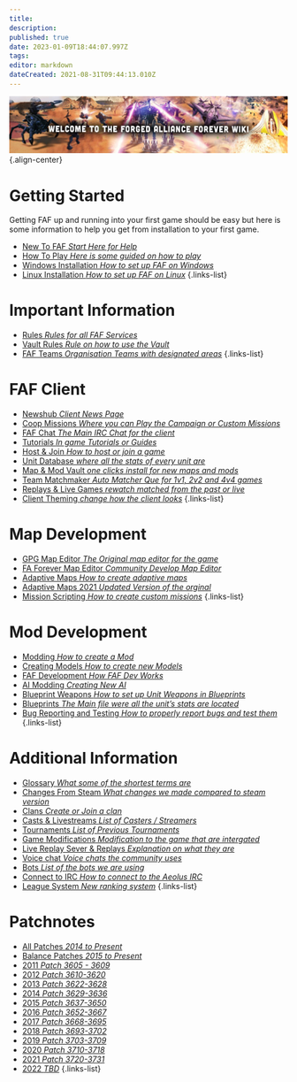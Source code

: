 ```yaml
---
title: 
description: 
published: true
date: 2023-01-09T18:44:07.997Z
tags: 
editor: markdown
dateCreated: 2021-08-31T09:44:13.010Z
---
```


![wiki-banner.jpg](/wiki-banner.jpg){.align-center}

# Getting Started
Getting FAF up and running into your first game should be easy but here is some information to help you get from installation to your first game.

- [New To FAF *Start Here for Help*](https://wiki.faforever.com/en/New-To-FAF)
- [How To Play *Here is some guided on how to play*](https://wiki.faforever.com/en/Learning-SupCom)
- [Windows Installation *How to set up FAF on Windows*](https://wiki.faforever.com/en/Learning-SupCom)
- [Linux Installation *How to set up FAF on Linux*](https://wiki.faforever.com/en/Learning-SupCom)
{.links-list}


# Important Information

- [Rules *Rules for all FAF Services*](https://wiki.faforever.com/en/FAF-Rules)
- [Vault Rules *Rule on how to use the Vault*](https://wiki.faforever.com/en/Vault-Rules)
- [FAF Teams *Organisation Teams with designated areas*](https://wiki.faforever.com/en/FAF-Teams)
{.links-list}

# FAF Client

- [Newshub *Client News Page*](https://wiki.faforever.com/en/NewsHub)
- [Coop Missions *Where you can Play the Campaign or Custom Missions*](https://wiki.faforever.com/en/Coop-Missions)
- [FAF Chat *The Main IRC Chat for the client*](https://wiki.faforever.com/en/FAF-chat)
- [Tutorials *In game Tutorials or Guides*](https://wiki.faforever.com/en/Tutorials)
- [Host & Join *How to host or join a game*](https://wiki.faforever.com/en/Host-and-join-games)
- [Unit Database *where all the stats of every unit are*](https://wiki.faforever.com/en/Unit-Database)
- [Map & Mod Vault *one clicks install for new maps and mods*](https://wiki.faforever.com/en/Map-&-Mod-Vault)
- [Team Matchmaker *Auto Matcher Que for 1v1, 2v2 and 4v4 games*](https://wiki.faforever.com/en/tmm)
- [Replays & Live Games *rewatch matched from the past or live*](https://wiki.faforever.com/en/Replays-&-Live-Games)
- [Client Theming *change how the client looks*](https://wiki.faforever.com/en/Theming)
{.links-list}


# Map Development

- [GPG Map Editor *The Original map editor for the game*](https://wiki.faforever.com/en/GPG-Map-Editor)
- [FA Forever Map Editor *Community Develop Map Editor*](https://wiki.faforever.com/en/FA-Forever-Map-Editor)
- [Adaptive Maps *How to create adaptive maps*](https://wiki.faforever.com/en/Adaptive-Maps)
- [Adaptive Maps 2021 *Updated Version of the orginal*](https://wiki.faforever.com/en/map-development/Adaptive-Mapping-2021)
- [Mission Scripting *How to create custom missions*](https://wiki.faforever.com/en/Mission-Scripting)
{.links-list}


# Mod Development

- [Modding *How to create a Mod*](https://wiki.faforever.com/en/Modding)
- [Creating Models *How to create new Models*](https://wiki.faforever.com/en/Creating-models)
- [FAF Development *How FAF Dev Works*](https://wiki.faforever.com/en/FAF-Development)
- [AI Modding *Creating New AI*](https://wiki.faforever.com/en/AI-Modding)
- [Blueprint Weapons *How to set up Unit Weapons in Blueprints*](https://wiki.faforever.com/en/Blueprints/Weapon)
- [Blueprints *The Main file were all the unit’s stats are located*](https://wiki.faforever.com/en/Blueprints)
- [Bug Reporting and Testing *How to properly report bugs and test them*](https://wiki.faforever.com/en/Bug-Reporting-and-Testing)
{.links-list}

# Additional Information

- [Glossary *What some of the shortest terms are*](https://wiki.faforever.com/en/Glossary)
- [Changes From Steam *What changes we made compared to steam version*](https://wiki.faforever.com/en/Changes-from-steam)
- [Clans *Create or Join a clan*](https://wiki.faforever.com/en/Clans)
- [Casts & Livestreams *List of Casters / Streamers*](https://wiki.faforever.com/en/Casts&Livestreams)
- [Tournaments *List of Previous Tournaments*](https://wiki.faforever.com/en/Tournaments)
- [Game Modifications *Modification to the game that are intergated*](https://wiki.faforever.com/en/Game-Modifications-(Mods))
- [Live Replay Sever & Replays *Explanation on what they are*](https://wiki.faforever.com/en/LiveReplay-server-and-replays)
- [Voice chat *Voice chats the community uses*](https://wiki.faforever.com/en/Voicechat-(Discord))
- [Bots *List of the bots we are using*](https://wiki.faforever.com/en/Bots)
- [Connect to IRC *How to connect to the Aeolus IRC*](https://wiki.faforever.com/en/Chat-IRC-server)
- [League System *New ranking system*](https://wiki.faforever.com/en/league-system)
{.links-list}

# Patchnotes

- [All Patches *2014 to Present*](https://github.com/FAForever/fa/releases)
- [Balance Patches *2015 to Present*](http://patchnotes.faforever.com/)
- [2011 *Patch 3605 - 3609*](https://wiki.faforever.com/en/patches/Game-&-Balance-Patchnotes-2011)
- [2012 *Patch 3610-3620*](https://wiki.faforever.com/en/patches/Game-&-Balance-Patchnotes-2012)
- [2013 *Patch 3622-3628*](https://wiki.faforever.com/en/patches/Game-&-Balance-Patchnotes-2013)
- [2014 *Patch 3629-3636*](https://wiki.faforever.com/en/patches/Game-&-Balance-Patchnotes-2014)
- [2015 *Patch 3637-3650*](https://wiki.faforever.com/en/patches/Game-&-Balance-Patchnotes-2015)
- [2016 *Patch 3652-3667*](https://wiki.faforever.com/en/patches/Game-&-Balance-Patchnotes-2016)
- [2017 *Patch 3668-3695*](https://wiki.faforever.com/en/patches/Game-&-Balance-Patchnotes-2017)
- [2018 *Patch 3693-3702*](https://wiki.faforever.com/en/patches/Game-&-Balance-Patchnotes-2018)
- [2019 *Patch 3703-3709*](https://wiki.faforever.com/en/patches/Game-&-Balance-Patchnotes-2019)
- [2020 *Patch 3710-3718*](https://wiki.faforever.com/en/patches/Game-&-Balance-Patchnotes-2020)
- [2021 *Patch 3720-3731*](https://wiki.faforever.com/en/patches/Game-&-Balance-Patchnotes-2021)
- [2022 *TBD*](https://wiki.faforever.com/en/patches/Game-&-Balance-Patchnotes-2022)
{.links-list}
